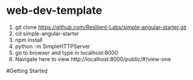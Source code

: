 # web-dev-template

1. git clone https://github.com/Resilient-Labs/simple-angular-starter.git
2. cd simple-angular-starter
3. npm install
4. python -m SimpleHTTPServer
5. go to browser and type in localhost:8000
6. Navigate here to view http://localhost:8000/public/#/view-one

#Getting Started
